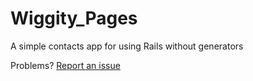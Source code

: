 Wiggity_Pages
==============

A simple contacts app for using Rails without generators

Problems? [Report an issue](http://github.com/freqn/wiggity_pages/issues/new)
